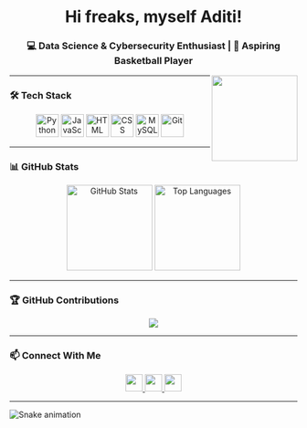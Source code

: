 <h1 align="center">Hi freaks, myself Aditi!</h1>

<h3 align="center">💻 Data Science & Cybersecurity Enthusiast | 🏀 Aspiring Basketball Player </h3>

<img align="right" height="150" src="https://media0.giphy.com/media/v1.Y2lkPTc5MGI3NjExZzh0azJuNmVpMngxN3oxa3ZjMnQzdGF3ZzRkN2U2bmd6azlvbHZicyZlcD12MV9pbnRlcm5hbF9naWZfYnlfaWQmY3Q9Zw/3o7TKM36q6bEDJ8yCk/giphy.gif" />

---

### 🛠 Tech Stack  
<div align="center">
  <img src="https://cdn.jsdelivr.net/gh/devicons/devicon/icons/python/python-original.svg" height="40" alt="Python" />
  <img src="https://cdn.jsdelivr.net/gh/devicons/devicon/icons/javascript/javascript-original.svg" height="40" alt="JavaScript" />
  <img src="https://cdn.jsdelivr.net/gh/devicons/devicon/icons/html5/html5-original.svg" height="40" alt="HTML" />
  <img src="https://cdn.jsdelivr.net/gh/devicons/devicon/icons/css3/css3-original.svg" height="40" alt="CSS" />
  <img src="https://cdn.jsdelivr.net/gh/devicons/devicon/icons/mysql/mysql-original.svg" height="40" alt="MySQL" />
  <img src="https://cdn.jsdelivr.net/gh/devicons/devicon/icons/git/git-original.svg" height="40" alt="Git" />
</div>

---

### 📊 GitHub Stats  
<div align="center">
  <img src="https://github-readme-stats.vercel.app/api?username=yehaditii&show_icons=true&theme=dracula" height="150" alt="GitHub Stats" />
  <img src="https://github-readme-stats.vercel.app/api/top-langs/?username=yehaditii&layout=compact&theme=dracula" height="150" alt="Top Languages" />
</div>

---

### 🏆 GitHub Contributions  
<div align="center">
  <img src="https://github.com/yehaditii/yehaditii/blob/output/github-contribution-grid-snake.svg" />
</div>

---

### 📫 Connect With Me  
<div align="center">
  <a href="https://www.linkedin.com/in/aditi-jha-932016185/" target="_blank">
    <img src="https://img.shields.io/badge/LinkedIn-blue?logo=linkedin&style=for-the-badge" height="30" />
  </a>
  <a href="mailto:aditijha7207@gmail.com" target="_blank">
    <img src="https://img.shields.io/badge/Gmail-red?logo=gmail&style=for-the-badge" height="30" />
  </a>
  <a href="https://discord.com/users/yehaditii." target="_blank">
    <img src="https://img.shields.io/badge/Discord-blue?logo=discord&style=for-the-badge" height="30" />
  </a>
</div>

---
 
![Snake animation](https://github.com/yehaditii/yehaditii/blob/output/github-contribution-grid-snake.svg)

